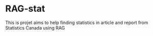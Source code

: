 # RAG-stat
This is projet aims to help finding statistics in article and report from Statistics Canada using RAG
